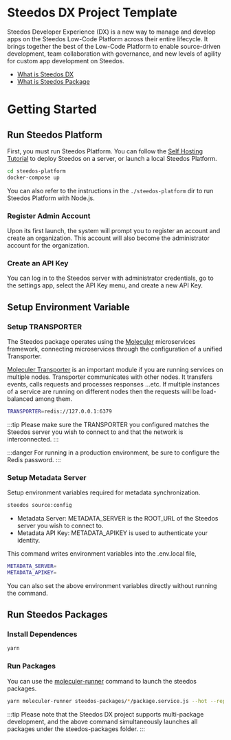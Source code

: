 
# Steedos DX Project Template

Steedos Developer Experience (DX) is a new way to manage and develop apps on the Steedos Low-Code Platform across their entire lifecycle. It brings together the best of the Low-Code Platform to enable source-driven development, team collaboration with governance, and new levels of agility for custom app development on Steedos.

- [What is Steedos DX](https://docs.steedos.com/developer/setup/steedos-dx)
- [What is Steedos Package](https://docs.steedos.com/developer/package/overview)

# Getting Started

## Run Steedos Platform

First, you must run Steedos Platform. You can follow the [Self Hosting Tutorial](/deploy/deploy-docker) to deploy Steedos on a server, or launch a local Steedos Platform.

```bash
cd steedos-platform
docker-compose up
```

You can also refer to the instructions in the `./steedos-platform` dir to run Steedos Platform with Node.js.

### Register Admin Account

Upon its first launch, the system will prompt you to register an account and create an organization. This account will also become the administrator account for the organization.

### Create an API Key

You can log in to the Steedos server with administrator credentials, go to the settings app, select the API Key menu, and create a new API Key.

## Setup Environment Variable

### Setup TRANSPORTER

The Steedos package operates using the [Moleculer](https://moleculer.services/docs) microservices framework, connecting microservices through the configuration of a unified Transporter.

[Moleculer Transporter](https://moleculer.services/docs/0.14/networking) is an important module if you are running services on multiple nodes. Transporter communicates with other nodes. It transfers events, calls requests and processes responses …etc. If multiple instances of a service are running on different nodes then the requests will be load-balanced among them.

```bash
TRANSPORTER=redis://127.0.0.1:6379
```
:::tip
Please make sure the TRANSPORTER you configured matches the Steedos server you wish to connect to and that the network is interconnected. 
:::

:::danger
For running in a production environment, be sure to configure the Redis password.
:::

### Setup Metadata Server

Setup environment variables required for metadata synchronization.

```bash
steedos source:config
```

- Metadata Server: METADATA_SERVER is the ROOT_URL of the Steedos server you wish to connect to.
- Metadata API Key: METADATA_APIKEY is used to authenticate your identity. 

This command writes environment variables into the .env.local file, 

```bash
METADATA_SERVER=
METADATA_APIKEY=
```

You can also set the above environment variables directly without running the command.

## Run Steedos Packages

### Install Dependences

```bash
yarn
```

### Run Packages

You can use the [moleculer-runner](https://moleculer.services/docs/0.14/runner) command to launch the steedos packages.

```bash
yarn moleculer-runner steedos-packages/*/package.service.js --hot --repl
```

:::tip
Please note that the Steedos DX project supports multi-package development, and the above command simultaneously launches all packages under the steedos-packages folder.
:::